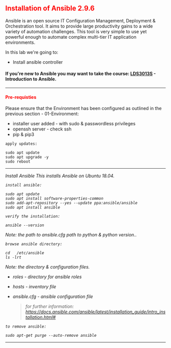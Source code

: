 ## <font color='red'>Installation of Ansible 2.9.6</font>
Ansible is an open source IT Configuration Management, Deployment & Orchestration tool. It aims to provide large productivity gains to a wide variety of automation challenges. This tool is very simple to use yet powerful enough to automate complex multi-tier IT application environments. 

In this lab we're going to:
* Install ansible controller

#### If you're new to Ansible you may want to take the course: [LDS3013S](https://learning.lumada.hitachivantara.com/course/introduction-to-ansible-lds3013s) - Introduction to Ansible.

---

#### <font color='red'>Pre-requisties</font> 
Please ensure that the Environment has been configured as outlined in the previous section - 01-Environment:
* installer user added - with sudo & passwordless privileges
* openssh server - check ssh
* pip & pip3

``apply updates:``
```
sudo apt update
sudo apt upgrade -y
sudo reboot
```

---
 

<em>Install Ansible<em> 
This installs Ansible on Ubuntu 18.04.

``install ansible:``
```
sudo apt update
sudo apt install software-properties-common
sudo add-apt-repository --yes --update ppa:ansible/ansible
sudo apt install ansible
```
``verify the installation:``
```
ansible --version
```
Note: the path to ansible.cfg  path to python & python version..  

``browse ansible directory:``
```
cd   /etc/ansible
ls -lrt
```
Note: the directory & configuration files.
* roles - directory for ansible roles
* hosts - inventory file
* ansible.cfg - ansible configuration file

  > for further information: https://docs.ansible.com/ansible/latest/installation_guide/intro_installation.html#


``to remove ansible:``
```
sudo apt-get purge --auto-remove ansible 
```

---